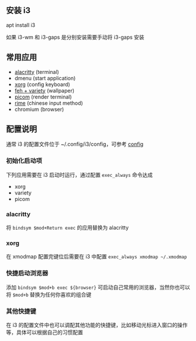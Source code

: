 ## 安装 i3

apt install i3

如果 i3-wm 和 i3-gaps 是分别安装需要手动将 i3-gaps 安装

## 常用应用

- [alacritty](../alacritty/README.md) (terminal)
- dmenu (start application)
- [xorg](../xorg) (config keyboard)
- [feh + variety](../feh+variety) (wallpaper)
- [picom](https://github.com/yshui/picom) (render terminal)
- [rime](../rime) (chinese input method)
- chromium (browser)

## 配置说明

通常 i3 的配置文件位于 ~/.config/i3/config，可参考 [config](./config)

### 初始化启动项

下列应用需要在 i3 启动时运行，通过配置 `exec_always` 命令达成

- xorg
- variety
- picom

### alacritty

将 `bindsym $mod+Return exec` 的应用替换为 alacritty

### xorg

在 xmodmap 配置完键位后需要在 i3 中配置 `exec_always xmodmap ~/.xmodmap`

### 快捷启动浏览器

添加 `bindsym $mod+b exec ${browser}` 可启动自己常用的浏览器，当然你也可以将 `$mod+b` 替换为任何你喜欢的组合键

### 其他快捷键

在 i3 的配置文件中也可以调配其他功能的快捷键，比如移动光标进入窗口的操作等，具体可以根据自己的习惯配置
